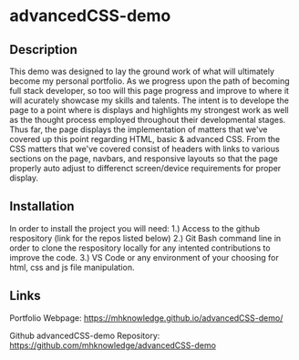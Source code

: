 # advancedCSS-demo

## Description

This demo was designed to lay the ground work of what will ultimately become my personal portfolio.  As we progress upon the path of becoming full stack developer, so too will this page progress and improve to where it will acurately showcase my skills and talents.  The intent is to develope the page to a point where is displays and highlights my strongest work as well as the thought process employed throughout their developmental stages.  Thus far, the page displays the implementation of matters that we've covered up this point regarding HTML, basic & advanced CSS.  From the CSS matters that we've covered consist of headers with links to various sections on the page, navbars, and responsive layouts so that the page properly auto adjust to differenct screen/device requirements for proper display.

## Installation

In order to install the project you will need:
1.) Access to the github respository (link for the repos listed below)
2.) Git Bash command line in order to clone the respository locally for any intented contributions to improve the code.
3.) VS Code or any environment of your choosing for html, css and js file manipulation.


## Links
Portfolio Webpage: https://mhknowledge.github.io/advancedCSS-demo/

Github advancedCSS-demo Repository: https://github.com/mhknowledge/advancedCSS-demo


